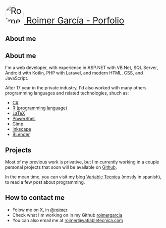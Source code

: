 <p align="center"><a href="https://varibletecnica.com" target="_blank" >
<div style="display:flex;max-width:500px; gap:0.5em;align-items:center;font-size:200%" height=60px>
    <img src="https://avatars.githubusercontent.com/u/4085077" alt="Roimer García - foto de perfil" style="width: 60px;height: auto;border-radius: 50%;">
    <span>Roimer García - Porfolio</span></div>
</a></p>



## About me
## About me

I'm a web developer, with experience in ASP.NET with VB.Net, SQL Server, Android with Kotlin, PHP with Laravel, and modern HTML, CSS, and JavaScript. 

After 17 year in the private industry, I'd also worked with many others programming languages and related technologies, shuch as: 
- [C#](https://es.wikipedia.org/wiki/C_Sharp)
- [R (programming language)](https://en.wikipedia.org/wiki/R_(programming_language))
- [LaTeX](https://en.wikipedia.org/wiki/LaTeX)
- [PowerShell](https://en.wikipedia.org/wiki/PowerShell)
- [Gimp](https://www.gimp.org)
- [Inkscape](https://inkscape.org)
- [BLender](https://www.blender.org)

## Projects

Most of my previous work is privative, but I'm currently working in a couple personal projects that soon will be available on [Github](https://github.com/roimergarcia?tab=repositories).

In the mean time, you can visit my blog [Variable Tecnica](https://variabletecnica.com) (mostly in spanish), to read a few post about programming.

## How to contact me

- Folow me on X, in [@roimer](https://twitter.com/roimergarcia)
- Check what I'm working on in my Github [roimergarcia](https://github.com/roimergarcia)
- You can also email me at roimer@vatiabletecnica.com
 